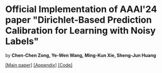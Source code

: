 # Official Implementation of AAAI'24 paper "Dirichlet-Based Prediction Calibration for Learning with Noisy Labels"

by **Chen-Chen Zong, Ye-Wen Wang, Ming-Kun Xie, Sheng-Jun Huang**

[[Main paper]](https://github.com/chenchenzong/DPC/blob/main/AAAI2024_DPC_appendix.pdf) [[Appendix]](https://github.com/chenchenzong/DPC/blob/main/AAAI2024_DPC_appendix.pdf) [[Code]](https://github.com/chenchenzong/DPC/blob/main/AAAI2024_DPC_code/README.md)





